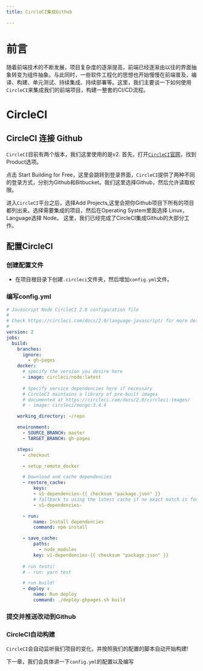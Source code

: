 ```yaml
---
title: CircleCI集成Github

---
```


# 前言
随着前端技术的不断发展，项目复杂度的逐渐提高，前端已经逐渐由以往的界面抽象转变为组件抽象。与此同时，一些软件工程化的思想也开始慢慢在前端普及，编译、构建、单元测试、持续集成、持续部署等。这里，我们主要谈一下如何使用`CircleCI`来集成我们的前端项目，构建一整套的CI/CD流程。

# CircleCI
## CircleCI 连接 Github

`CircleCI`目前有两个版本，我们这里使用的是v2.
首先，打开[`CircleCI`官网](https://circleci.com/product/)，找到Product选项。

点击 Start Building for Free，这里会跳转到登录界面，`CircleCI`提供了两种不同的登录方式，分别为Github和Bitbucket。我们这里选择Github，然后允许读取权限。

进入`CircleCI`平台之后，选择Add Projects,这里会把你Github项目下所有的项目都列出来。选择需要集成的项目，然后在Operating System里面选择 Linux，Language选择 Node。
这里，我们已经完成了CircleCI集成Github的大部分工作。

## 配置CircleCI

### 创建配置文件
 - 在项目根目录下创建`.circleci`文件夹，然后增加`config.yml`文件。

### 编写config.yml

```  yml
# Javascript Node CircleCI 2.0 configuration file
#
# Check https://circleci.com/docs/2.0/language-javascript/ for more details
#
version: 2
jobs:
  build:
    branches:
      ignore:
        - gh-pages
    docker:
      # specify the version you desire here
      - image: circleci/node:latest
      
      # Specify service dependencies here if necessary
      # CircleCI maintains a library of pre-built images
      # documented at https://circleci.com/docs/2.0/circleci-images/
      # - image: circleci/mongo:3.4.4

    working_directory: ~/repo

    environment:
      - SOURCE_BRANCH: master
      - TARGET_BRANCH: gh-pages

    steps:
      - checkout

      - setup_remote_docker

      # Download and cache dependencies
      - restore_cache:
          keys:
          - v1-dependencies-{{ checksum "package.json" }}
          # fallback to using the latest cache if no exact match is found
          - v1-dependencies-

      - run: 
          name: Install dependencies
          command: npm install

      - save_cache:
          paths:
            - node_modules
          key: v1-dependencies-{{ checksum "package.json" }}
        
      # run tests!
      # - run: yarn test

      # run build!
      - deploy : 
          name: Run deploy
          command: ./deploy-ghpages.sh build
```

### 提交并推送改动到Github

### CircleCI自动构建
 `CircleCI`会自动监听我们项目的变化，并按照我们的配置的脚本自动开始构建!


下一章，我们会具体讲一下`config.yml`的配置以及编写